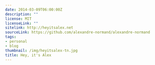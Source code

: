 ```yaml
---
date: 2014-03-09T06:00:00Z
description: ""
license: MIT
licenseLink: ""
sitelink: http://heyitsalex.net
sourceLink: https://github.com/alexandre-normand/alexandre-normand
tags:
- personal
- blog
thumbnail: /img/heyitsalex-tn.jpg
title: Hey, it's Alex
---
```



